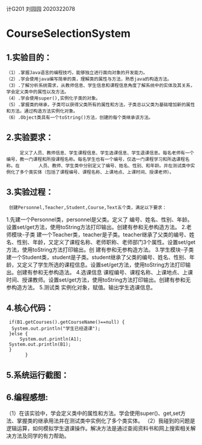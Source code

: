 计G201 刘园园 2020322078

# CourseSelectionSystem

## 1.实验目的：
    （1）.掌握Java语言的编程技巧，能够独立进行面向对象的开发能力。
    （2）.学会使用java编写简单的类，理解类的属性与方法，熟悉java的构造方法。
    （3）.了解分析系统需求，从教师信息、学生信息和课程信息角度了解系统中的实体及其关系，学会定义类中的属性以及方法。
    （4）.学会使用super(),实例化子类的对象。
    （5）.掌握类的继承，子类可以获得父类所有的属性和方法，子类总以父类为基础增加新的属性和方法。通过构造方法实例化对象。
    （6）.Object类具有一个toString()方法，创建的每个类继承该方法。
## 2.实验要求：
         定义了人员、教师信息、学生课程信息、学生选课信息、学生退课信息。每名老师有一个编号，教一门课程和所授课程名称。每名学生也有一个编号，仅选一门课程学习和所选课程名称。在       人员、教师、学生类中分别定义了编号、姓名、性别、和年龄。并在测试类中实例化了多个类实体（包括了课程编号、课程名称、上课地点、上课时间、授课老师）。
## 3.实验过程：
     创建Personnel,Teacher,Student,Course,Text五个类，满足以下要求：
   1.先建一个Personnel类，personnel是父类。定义了 编号、姓名、性别、年龄。设置set/get方法，使用toString方法打印输出。创建有参和无参构造方法。
   2.老师模块-子类
     建一个Teacher类，teacher是子类。teacher继承了父类的编号、姓名、性别、年龄，又定义了课程名称、老师职称、老师部门3个属性。设置set/get方法，使用toString方法打印输出。创      建有参和无参构造方法。
   3.学生模块-子类
     建一个Student类，student是子类。student继承了父类的编号、姓名、性别、年龄，又定义了学生所选的课程信息。设置set/get方法，使用toString方法打印输出。创建有参和无参构造法。
   4.选课信息
     课程编号、课程名称、上课地点、上课时间、授课教师。设置set/get方法，使用toString方法打印输出。创建有参和无参构造方法。
   5.测试类
     实例化对象，赋值。输出学生选课信息。
## 4.核心代码：
     if(B1.getCourses().getCourseName()==null) {
	  System.out.println("学生已经退课");
     }else {
         System.out.println(A1);
	 System.out.println(B1);
	 }
		   }
		   
## 5.系统运行截图：


## 6.编程感想:
   （1）在该实验中，学会定义类中的属性和方法。学会使用super()、get,set方法、掌握类的继承用法并在测试类中实例化了多个类实体。
   （2）我碰到的问题是逻辑运算，如何模拟学生退课操作。解决方法是通过查阅资料书和网上搜索相关解决方法及同学的有力帮助。
